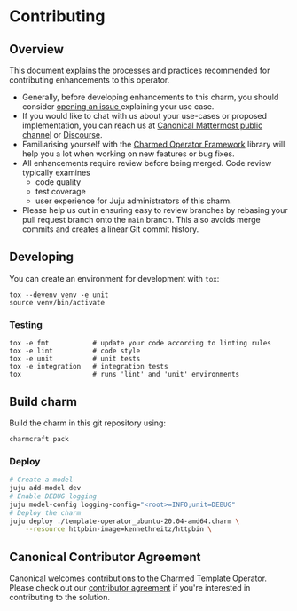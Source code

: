 # Contributing

## Overview

This document explains the processes and practices recommended for contributing enhancements to
this operator.

<!-- TEMPLATE-TODO: Update the URL for issue creation -->

- Generally, before developing enhancements to this charm, you should consider [opening an issue
  ](https://github.com/canonical/operator-template/issues) explaining your use case.
- If you would like to chat with us about your use-cases or proposed implementation, you can reach
  us at [Canonical Mattermost public channel](https://chat.charmhub.io/charmhub/channels/charm-dev)
  or [Discourse](https://discourse.charmhub.io/).
- Familiarising yourself with the [Charmed Operator Framework](https://juju.is/docs/sdk) library
  will help you a lot when working on new features or bug fixes.
- All enhancements require review before being merged. Code review typically examines
  - code quality
  - test coverage
  - user experience for Juju administrators of this charm.
- Please help us out in ensuring easy to review branches by rebasing your pull request branch onto
  the `main` branch. This also avoids merge commits and creates a linear Git commit history.

## Developing

You can create an environment for development with `tox`:

```shell
tox --devenv venv -e unit
source venv/bin/activate
```

### Testing

```shell
tox -e fmt           # update your code according to linting rules
tox -e lint          # code style
tox -e unit          # unit tests
tox -e integration   # integration tests
tox                  # runs 'lint' and 'unit' environments
```

## Build charm

Build the charm in this git repository using:

```shell
charmcraft pack
```

### Deploy

<!-- TEMPLATE-TODO: Update the deploy command for name of charm-->

```bash
# Create a model
juju add-model dev
# Enable DEBUG logging
juju model-config logging-config="<root>=INFO;unit=DEBUG"
# Deploy the charm
juju deploy ./template-operator_ubuntu-20.04-amd64.charm \
    --resource httpbin-image=kennethreitz/httpbin \
```

## Canonical Contributor Agreement

<!-- TEMPLATE-TODO: Update the description with the name of charm-->

Canonical welcomes contributions to the Charmed Template Operator. Please check out our [contributor agreement](https://ubuntu.com/legal/contributors) if you're interested in contributing to the solution.
